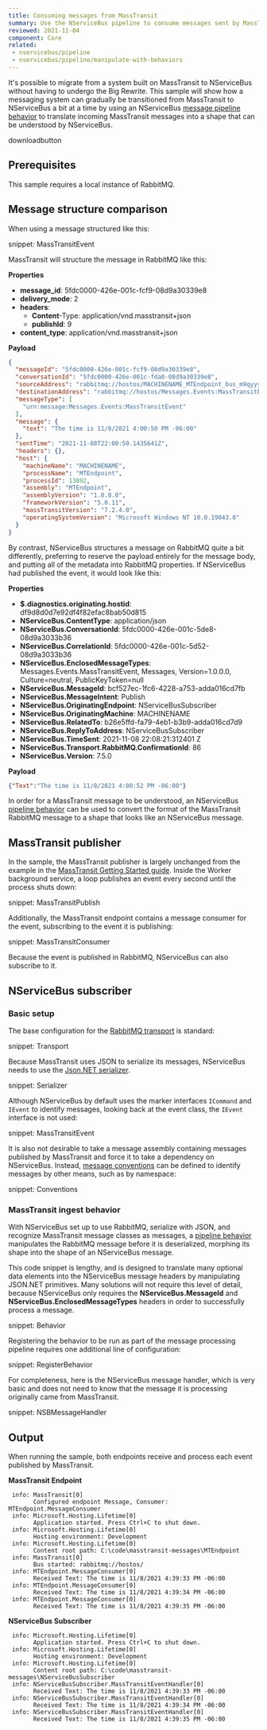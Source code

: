 ```yaml
---
title: Consuming messages from MassTransit
summary: Use the NServiceBus pipeline to consume messages sent by MassTransit.
reviewed: 2021-11-04
component: Core
related:
 - nservicebus/pipeline
 - nservicebus/pipeline/manipulate-with-behaviors
---
```


It's possible to migrate from a system built on MassTransit to NServiceBus without having to undergo the Big Rewrite. This sample will show how a messaging system can gradually be transitioned from MassTransit to NServiceBus a bit at a time by using an NServiceBus [message pipeline behavior](/nservicebus/pipeline/manipulate-with-behaviors.md) to translate incoming MassTransit messages into a shape that can be understood by NServiceBus.

downloadbutton

## Prerequisites

This sample requires a local instance of RabbitMQ.

## Message structure comparison

When using a message structured like this:

snippet: MassTransitEvent

MassTransit will structure the message in RabbitMQ like this:

**Properties**

* **message_id**: 5fdc0000-426e-001c-fcf9-08d9a30339e8
* **delivery_mode**: 2
* **headers**:
  * **Content**-Type: application/vnd.masstransit+json
  * **publishId**: 9
* **content_type**: application/vnd.masstransit+json

**Payload**

```json
{
  "messageId": "5fdc0000-426e-001c-fcf9-08d9a30339e8",
  "conversationId": "5fdc0000-426e-001c-fda0-08d9a30339e8",
  "sourceAddress": "rabbitmq://hostos/MACHINENAME_MTEndpoint_bus_m9qyyynnpayb3rk1bdc4gy3wyc?temporary=true",
  "destinationAddress": "rabbitmq://hostos/Messages.Events:MassTransitEvent",
  "messageType": [
    "urn:message:Messages.Events:MassTransitEvent"
  ],
  "message": {
    "text": "The time is 11/8/2021 4:00:50 PM -06:00"
  },
  "sentTime": "2021-11-08T22:00:50.1435641Z",
  "headers": {},
  "host": {
    "machineName": "MACHINENAME",
    "processName": "MTEndpoint",
    "processId": 13892,
    "assembly": "MTEndpoint",
    "assemblyVersion": "1.0.0.0",
    "frameworkVersion": "5.0.11",
    "massTransitVersion": "7.2.4.0",
    "operatingSystemVersion": "Microsoft Windows NT 10.0.19043.0"
  }
}
```

By contrast, NServiceBus structures a message on RabbitMQ quite a bit differently, preferring to reserve the payload entirely for the message body, and putting all of the metadata into RabbitMQ properties. If NServiceBus had published the event, it would look like this:

**Properties**

* **$.diagnostics.originating.hostid**:	df9d8d0d7e92df4f82efac8bab50d815
* **NServiceBus.ContentType**:	application/json
* **NServiceBus.ConversationId**:	5fdc0000-426e-001c-5de8-08d9a3033b36
* **NServiceBus.CorrelationId**:	5fdc0000-426e-001c-5d52-08d9a3033b36
* **NServiceBus.EnclosedMessageTypes**:	Messages.Events.MassTransitEvent, Messages, Version=1.0.0.0, Culture=neutral, PublicKeyToken=null
* **NServiceBus.MessageId**:	bcf527ec-1fc6-4228-a753-adda016cd7fb
* **NServiceBus.MessageIntent**:	Publish
* **NServiceBus.OriginatingEndpoint**:	NServiceBusSubscriber
* **NServiceBus.OriginatingMachine**:	MACHINENAME
* **NServiceBus.RelatedTo**:	b26e5ffd-fa79-4eb1-b3b9-adda016cd7d9
* **NServiceBus.ReplyToAddress**:	NServiceBusSubscriber
* **NServiceBus.TimeSent**:	2021-11-08 22:08:21:312401 Z
* **NServiceBus.Transport.RabbitMQ.ConfirmationId**:	86
* **NServiceBus.Version**:	7.5.0

**Payload**

```json
{"Text":"The time is 11/8/2021 4:00:52 PM -06:00"}
```

In order for a MassTransit message to be understood, an NServiceBus [pipeline behavior](/nservicebus/pipeline/manipulate-with-behaviors.md) can be used to convert the format of the MassTransit RabbitMQ message to a shape that looks like an NServiceBus message.

## MassTransit publisher

In the sample, the MassTransit publisher is largely unchanged from the example in the [MassTransit Getting Started guide](https://masstransit-project.com/getting-started/). Inside the Worker background service, a loop publishes an event every second until the process shuts down:

snippet: MassTransitPublish

Additionally, the MassTransit endpoint contains a message consumer for the event, subscribing to the event it is publishing:

snippet: MassTransitConsumer

Because the event is published in RabbitMQ, NServiceBus can also subscribe to it.

## NServiceBus subscriber

### Basic setup

The base configuration for the [RabbitMQ transport](/transports/rabbitmq/) is standard:

snippet: Transport

Because MassTransit uses JSON to serialize its messages, NServiceBus needs to use the [Json.NET serializer](/nservicebus/serialization/newtonsoft.md).

snippet: Serializer

Although NServiceBus by default uses the marker interfaces `ICommand` and `IEvent` to identify messages, looking back at the event class, the `IEvent` interface is not used:

snippet: MassTransitEvent

It is also not desirable to take a message assembly containing messages published by MassTransit and force it to take a dependency on NServiceBus. Instead, [message conventions](/nservicebus/messaging/conventions.md) can be defined to identify messages by other means, such as by namespace:

snippet: Conventions

### MassTransit ingest behavior

With NServiceBus set up to use RabbitMQ, serialize with JSON, and recognize MassTransit message classes as messages, a [pipeline behavior](/nservicebus/pipeline/manipulate-with-behaviors.md) manipulates the RabbitMQ message before it is deserialized, morphing its shape into the shape of an NServiceBus message.

This code snippet is lengthy, and is designed to translate many optional data elements into the NServiceBus message headers by manipulating JSON.NET primitives. Many solutions will not require this level of detail, because NServiceBus only requires the **NServiceBus.MessageId** and **NServiceBus.EnclosedMessageTypes** headers in order to successfully process a message.

snippet: Behavior

Registering the behavior to be run as part of the message processing pipeline requires one additional line of configuration:

snippet: RegisterBehavior

For completeness, here is the NServiceBus message handler, which is very basic and does not need to know that the message it is processing originally came from MassTransit.

snippet: NSBMessageHandler

## Output

When running the sample, both endpoints receive and process each event published by MassTransit.

<!-- NOTE: A space precedes each log line so that "info" doesn't turn into alert boxes -->

**MassTransit Endpoint**

```shell
 info: MassTransit[0]
       Configured endpoint Message, Consumer: MTEndpoint.MessageConsumer
 info: Microsoft.Hosting.Lifetime[0]
       Application started. Press Ctrl+C to shut down.
 info: Microsoft.Hosting.Lifetime[0]
       Hosting environment: Development
 info: Microsoft.Hosting.Lifetime[0]
       Content root path: C:\code\masstransit-messages\MTEndpoint
 info: MassTransit[0]
       Bus started: rabbitmq://hostos/
 info: MTEndpoint.MessageConsumer[0]
       Received Text: The time is 11/8/2021 4:39:33 PM -06:00
 info: MTEndpoint.MessageConsumer[0]
       Received Text: The time is 11/8/2021 4:39:34 PM -06:00
 info: MTEndpoint.MessageConsumer[0]
       Received Text: The time is 11/8/2021 4:39:35 PM -06:00
```

**NServiceBus Subscriber**

```log
 info: Microsoft.Hosting.Lifetime[0]
       Application started. Press Ctrl+C to shut down.
 info: Microsoft.Hosting.Lifetime[0]
       Hosting environment: Development
 info: Microsoft.Hosting.Lifetime[0]
       Content root path: C:\code\masstransit-messages\NServiceBusSubscriber
 info: NServiceBusSubscriber.MassTransitEventHandler[0]
       Received Text: The time is 11/8/2021 4:39:33 PM -06:00
 info: NServiceBusSubscriber.MassTransitEventHandler[0]
       Received Text: The time is 11/8/2021 4:39:34 PM -06:00
 info: NServiceBusSubscriber.MassTransitEventHandler[0]
       Received Text: The time is 11/8/2021 4:39:35 PM -06:00
```